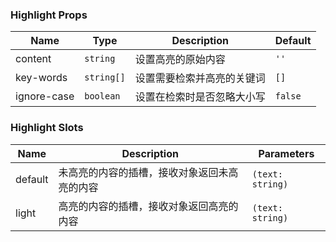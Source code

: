 ### Highlight Props

| Name        | Type    | Description                       | Default |
| ----------- | ------- | -------------------------- | ------ |
| content     | `string`  | 设置高亮的原始内容         | `''`     |
| key-words   | `string[]`   | 设置需要检索并高亮的关键词 | `[]`     |
| ignore-case | `boolean` | 设置在检索时是否忽略大小写 | `false`  |

### Highlight Slots

| Name    | Description                                                         | Parameters  |
| ------- | ------------------------------------------------------------ | --- |
| default | 未高亮的内容的插槽，接收对象返回未高亮的内容 | `(text: string)` |
| light   | 高亮的内容的插槽，接收对象返回高亮的内容     | `(text: string)` |
